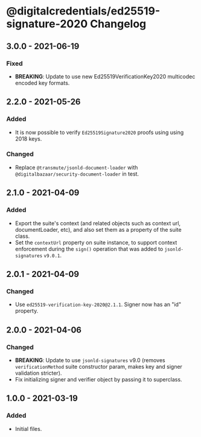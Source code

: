 # @digitalcredentials/ed25519-signature-2020 Changelog

## 3.0.0 - 2021-06-19

### Fixed

- **BREAKING**: Update to use new Ed25519VerificationKey2020 multicodec
  encoded key formats.

## 2.2.0 - 2021-05-26

### Added
- It is now possible to verify `Ed25519Signature2020` proofs using using
  2018 keys.

### Changed
- Replace `@transmute/jsonld-document-loader` with
  `@digitalbazaar/security-document-loader` in test.

## 2.1.0 - 2021-04-09

### Added
- Export the suite's context (and related objects such as context url,
  documentLoader, etc), and also set them as a property of the suite class.
- Set the `contextUrl` property on suite instance, to support context
  enforcement during the `sign()` operation that was added to `jsonld-signatures`
  `v9.0.1`.

## 2.0.1 - 2021-04-09

### Changed
- Use `ed25519-verification-key-2020@2.1.1`. Signer now has an "id" property.

## 2.0.0 - 2021-04-06

### Changed
- **BREAKING**: Update to use `jsonld-signatures` v9.0 (removes
  `verificationMethod` suite constructor param, makes key and signer validation
  stricter).
- Fix initializing signer and verifier object by passing it to superclass.

## 1.0.0 - 2021-03-19

### Added
- Initial files.
